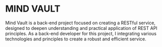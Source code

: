 # MIND VAULT
 
Mind Vault is a back-end project focused on creating a RESTful service, designed to deepen understanding and practical application of REST API principles. As a back-end developer for this project, I integrating various technologies and principles to create a robust and efficient service.
